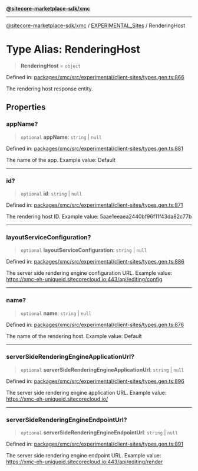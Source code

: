 [**@sitecore-marketplace-sdk/xmc**](../../../../README.md)

***

[@sitecore-marketplace-sdk/xmc](../../../../README.md) / [EXPERIMENTAL\_Sites](../README.md) / RenderingHost

# Type Alias: RenderingHost

> **RenderingHost** = `object`

Defined in: [packages/xmc/src/experimental/client-sites/types.gen.ts:866](https://github.com/Sitecore/marketplace-sdk/blob/main/packages/xmc/src/experimental/client-sites/types.gen.ts#L866)

The rendering host response entity.

## Properties

### appName?

> `optional` **appName**: `string` \| `null`

Defined in: [packages/xmc/src/experimental/client-sites/types.gen.ts:881](https://github.com/Sitecore/marketplace-sdk/blob/main/packages/xmc/src/experimental/client-sites/types.gen.ts#L881)

The name of the app.
Example value: Default

***

### id?

> `optional` **id**: `string` \| `null`

Defined in: [packages/xmc/src/experimental/client-sites/types.gen.ts:871](https://github.com/Sitecore/marketplace-sdk/blob/main/packages/xmc/src/experimental/client-sites/types.gen.ts#L871)

The rendering host ID.
Example value: 5aae1eeaea2440bf96f11f43da82c77b

***

### layoutServiceConfiguration?

> `optional` **layoutServiceConfiguration**: `string` \| `null`

Defined in: [packages/xmc/src/experimental/client-sites/types.gen.ts:886](https://github.com/Sitecore/marketplace-sdk/blob/main/packages/xmc/src/experimental/client-sites/types.gen.ts#L886)

The server side rendering engine configuration URL.
Example value: https://xmc-eh-uniqueid.sitecorecloud.io:443/api/editing/config

***

### name?

> `optional` **name**: `string` \| `null`

Defined in: [packages/xmc/src/experimental/client-sites/types.gen.ts:876](https://github.com/Sitecore/marketplace-sdk/blob/main/packages/xmc/src/experimental/client-sites/types.gen.ts#L876)

The name of the rendering host.
Example value: Default

***

### serverSideRenderingEngineApplicationUrl?

> `optional` **serverSideRenderingEngineApplicationUrl**: `string` \| `null`

Defined in: [packages/xmc/src/experimental/client-sites/types.gen.ts:896](https://github.com/Sitecore/marketplace-sdk/blob/main/packages/xmc/src/experimental/client-sites/types.gen.ts#L896)

The server side rendering engine application URL.
Example value: https://xmc-eh-uniqueid.sitecorecloud.io/

***

### serverSideRenderingEngineEndpointUrl?

> `optional` **serverSideRenderingEngineEndpointUrl**: `string` \| `null`

Defined in: [packages/xmc/src/experimental/client-sites/types.gen.ts:891](https://github.com/Sitecore/marketplace-sdk/blob/main/packages/xmc/src/experimental/client-sites/types.gen.ts#L891)

The server side rendering engine endpoint URL.
Example value: https://xmc-eh-uniqueid.sitecorecloud.io:443/api/editing/render
